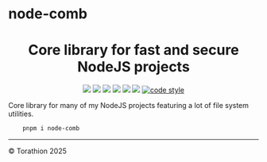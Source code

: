 # node-comb

<p align="center">
<h1 align="center">Core library for fast and secure NodeJS projects</h1>
<p align="center">
  <a href="https://www.npmjs.com/package/node-comb"><img src="https://img.shields.io/npm/v/node-comb?style=for-the-badge&logo=npm"/></a>
  <a href="https://npmtrends.com/node-comb"><img src="https://img.shields.io/npm/dm/node-comb?style=for-the-badge"/></a>
  <a href="https://bundlephobia.com/package/node-comb"><img src="https://img.shields.io/bundlephobia/minzip/node-comb?style=for-the-badge"/></a>
  <a href="./LICENSE"><img src="https://img.shields.io/github/license/Torathion/node-comb?style=for-the-badge"/></a>
  <a href="https://codecov.io/gh/torathion/node-comb"><img src="https://codecov.io/gh/torathion/node-comb/branch/main/graph/badge.svg?style=for-the-badge" /></a>
  <a href="https://github.com/torathion/node-comb/actions"><img src="https://img.shields.io/github/actions/workflow/status/torathion/node-comb/build.yml?style=for-the-badge&logo=esbuild"/></a>
  <a href="https://github.com/prettier/prettier#readme"><img alt="code style" src="https://img.shields.io/badge/code_style-prettier-ff69b4.svg?style=for-the-badge&logo=prettier"></a>
</p>
</p>

Core library for many of my NodeJS projects featuring a lot of file system utilities.

```powershell
    pnpm i node-comb
```

---

© Torathion 2025
